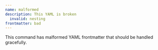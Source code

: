 ```yaml
---
name: malformed
description: This YAML is broken
  invalid: nesting
frontmatter: bad
---
```


This command has malformed YAML frontmatter that should be handled gracefully.
